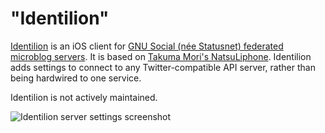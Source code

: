 # "Identilion"

[Identilion][identilion] is an iOS client for [GNU Social (née Statusnet) federated microblog servers][statusnet]. It is based on [Takuma Mori's NatsuLiphone][ntlniph]. Identilion adds settings to connect to any Twitter-compatible API server, rather than being hardwired to one service.

Identilion is not actively maintained.

![Identilion server settings screenshot](https://joshix.com/img/identilion/screens/2-account.png)


[identilion]: https://joshix.com/project/identilion/
[ntlniph]: https://github.com/takuma104/ntlniph
[statusnet]: http://www.gnu.org/software/social/
